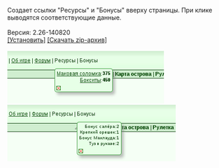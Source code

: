 Создает ссылки "Ресурсы" и "Бонусы" вверху страницы. При клике выводятся соответствующие данные.
<br>
<br>
Версия: 2.26-140820
<br>
[[Установить]](https://raw.githubusercontent.com/MyRequiem/comfortablePlayingInGW/master/separatedScripts/ResourcesAndBonuses/resourcesAndBonuses.user.js) [[Скачать zip-архив]](https://raw.githubusercontent.com/MyRequiem/comfortablePlayingInGW/master/separatedScripts/ResourcesAndBonuses/resourcesAndBonuses.user.js.zip)
<br>
<br>
![ResourcesAndBonuses](https://raw.githubusercontent.com/MyRequiem/comfortablePlayingInGW/master/imgs/ResourcesAndBonuses/screen1.png)
<br>
![ResourcesAndBonuses](https://raw.githubusercontent.com/MyRequiem/comfortablePlayingInGW/master/imgs/ResourcesAndBonuses/screen2.png)
<br>
